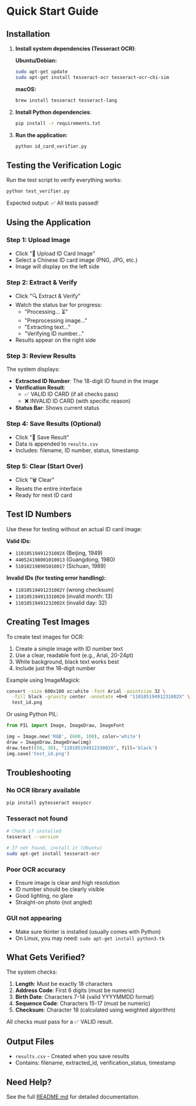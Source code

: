 # Quick Start Guide

## Installation

1. **Install system dependencies (Tesseract OCR)**:

   **Ubuntu/Debian:**
   ```bash
   sudo apt-get update
   sudo apt-get install tesseract-ocr tesseract-ocr-chi-sim
   ```

   **macOS:**
   ```bash
   brew install tesseract tesseract-lang
   ```

2. **Install Python dependencies**:
   ```bash
   pip install -r requirements.txt
   ```

3. **Run the application**:
   ```bash
   python id_card_verifier.py
   ```

## Testing the Verification Logic

Run the test script to verify everything works:

```bash
python test_verifier.py
```

Expected output: ✅ All tests passed!

## Using the Application

### Step 1: Upload Image
- Click "📁 Upload ID Card Image"
- Select a Chinese ID card image (PNG, JPG, etc.)
- Image will display on the left side

### Step 2: Extract & Verify
- Click "🔍 Extract & Verify"
- Watch the status bar for progress:
  - "Processing... ⏳"
  - "Preprocessing image..."
  - "Extracting text..."
  - "Verifying ID number..."
- Results appear on the right side

### Step 3: Review Results
The system displays:
- **Extracted ID Number**: The 18-digit ID found in the image
- **Verification Result**:
  - ✅ VALID ID CARD (if all checks pass)
  - ❌ INVALID ID CARD (with specific reason)
- **Status Bar**: Shows current status

### Step 4: Save Results (Optional)
- Click "💾 Save Result"
- Data is appended to `results.csv`
- Includes: filename, ID number, status, timestamp

### Step 5: Clear (Start Over)
- Click "🗑️ Clear"
- Resets the entire interface
- Ready for next ID card

## Test ID Numbers

Use these for testing without an actual ID card image:

**Valid IDs:**
- `11010519491231002X` (Beijing, 1949)
- `440524198001010013` (Guangdong, 1980)
- `510102198901010017` (Sichuan, 1989)

**Invalid IDs (for testing error handling):**
- `11010519491231002Y` (wrong checksum)
- `110105194913310020` (invalid month: 13)
- `11010519491232002X` (invalid day: 32)

## Creating Test Images

To create test images for OCR:

1. Create a simple image with ID number text
2. Use a clear, readable font (e.g., Arial, 20-24pt)
3. White background, black text works best
4. Include just the 18-digit number

Example using ImageMagick:
```bash
convert -size 600x100 xc:white -font Arial -pointsize 32 \
  -fill black -gravity center -annotate +0+0 "11010519491231002X" \
  test_id.png
```

Or using Python PIL:
```python
from PIL import Image, ImageDraw, ImageFont

img = Image.new('RGB', (600, 100), color='white')
draw = ImageDraw.ImageDraw(img)
draw.text((50, 30), "11010519491231002X", fill='black')
img.save('test_id.png')
```

## Troubleshooting

### No OCR library available
```bash
pip install pytesseract easyocr
```

### Tesseract not found
```bash
# Check if installed
tesseract --version

# If not found, install it (Ubuntu)
sudo apt-get install tesseract-ocr
```

### Poor OCR accuracy
- Ensure image is clear and high resolution
- ID number should be clearly visible
- Good lighting, no glare
- Straight-on photo (not angled)

### GUI not appearing
- Make sure tkinter is installed (usually comes with Python)
- On Linux, you may need: `sudo apt-get install python3-tk`

## What Gets Verified?

The system checks:

1. **Length**: Must be exactly 18 characters
2. **Address Code**: First 6 digits (must be numeric)
3. **Birth Date**: Characters 7-14 (valid YYYYMMDD format)
4. **Sequence Code**: Characters 15-17 (must be numeric)
5. **Checksum**: Character 18 (calculated using weighted algorithm)

All checks must pass for a ✅ VALID result.

## Output Files

- `results.csv` - Created when you save results
- Contains: filename, extracted_id, verification_status, timestamp

## Need Help?

See the full [README.md](README.md) for detailed documentation.
